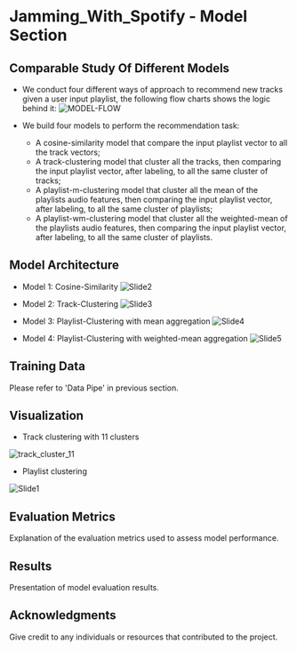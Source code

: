 # Jamming_With_Spotify - Model Section


##  Comparable Study Of Different Models

* We conduct four different ways of approach to recommend new tracks given a user input playlist, the following flow charts shows the logic behind it:
![MODEL-FLOW](https://github.com/JoeBrueneman/Jammin_With_Spotify/assets/141379548/66d13ea1-1b66-4a46-a780-e7987c6404ad)

* We build four models to perform the recommendation task:
  * A cosine-similarity model that compare the input playlist vector to all the track vectors;
  * A track-clustering model that cluster all the tracks, then comparing the input playlist vector, after labeling, to all the same cluster of tracks;
  * A playlist-m-clustering model that cluster all the mean of the playlists audio features, then comparing the input playlist vector, after labeling, to all the same cluster of playlists;
  * A playlist-wm-clustering model that cluster all the weighted-mean of the playlists audio features, then comparing the input playlist vector, after labeling, to all the same cluster of playlists.

## Model Architecture
* Model 1: Cosine-Similarity
![Slide2](https://github.com/JoeBrueneman/Jammin_With_Spotify/assets/141379548/bae80af8-3782-46bd-b7f2-414e763b7778)

* Model 2: Track-Clustering
![Slide3](https://github.com/JoeBrueneman/Jammin_With_Spotify/assets/141379548/35562536-bb5d-41ee-8560-240df8658ed9)

* Model 3: Playlist-Clustering with mean aggregation
![Slide4](https://github.com/JoeBrueneman/Jammin_With_Spotify/assets/141379548/ab2bba40-f2b4-46f6-bc49-9850e901b743)

* Model 4: Playlist-Clustering with weighted-mean aggregation
![Slide5](https://github.com/JoeBrueneman/Jammin_With_Spotify/assets/141379548/aa0808de-df0c-4a5c-898f-124f24c64aa3)

## Training Data
Please refer to 'Data Pipe' in previous section.

## Visualization
* Track clustering with 11 clusters
  
![track_cluster_11](https://github.com/JoeBrueneman/Jammin_With_Spotify/assets/141379548/248b91b1-3a16-4ec8-8a5b-ab67c56b9754)

* Playlist clustering

![Slide1](https://github.com/JoeBrueneman/Jammin_With_Spotify/assets/141379548/22de6020-80ec-4903-b7d0-a158f009bb5e)




## Evaluation Metrics

Explanation of the evaluation metrics used to assess model performance.

## Results

Presentation of model evaluation results.

## Acknowledgments

Give credit to any individuals or resources that contributed to the project.
